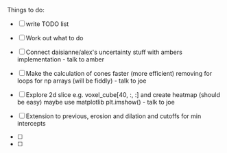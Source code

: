 Things to do:
- [ ] write TODO list
- [ ] Work out what to do 

- [ ] Connect daisianne/alex's uncertainty stuff with ambers implementation - talk to amber
- [ ] Make the calculation of cones faster (more efficient) removing for loops for np arrays (will be fiddly) - talk to joe
- [ ] Explore 2d slice e.g. voxel_cube[40, :, :] and create heatmap (should be easy) maybe use matplotlib plt.imshow() - talk to joe
- [ ] Extension to previous, erosion and dilation and cutoffs for min intercepts
- [ ] 
- [ ] 

